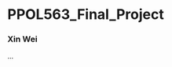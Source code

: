 # PPOL563_Final_Project

### Xin Wei
         
<script src="https://public.tableau.com/views/Class_Tableau_Workbook_16084402257610/Heatmap?:language=zh-Hans&:display_count=y&publish=yes&:origin=viz_share_link"></script>
...
<!-- Empty div where the viz will be placed -->
<div id="tableauViz"></div>

